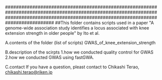 ########################################################################################################################################################################################## ##This folder contains scripts used in a paper "A genome-wide association study identifies a locus associated with knee extension strength in older people" by Ito et al.

A.contents of the folder (list of scripts) GWAS_of_knee_extension_strength

B.description of the scirpts 1.how we conducted quality control for GWAS 2.how we conducted GWAS using fastGWA.

C.contact If you have a question, pleast contact to Chikashi Terao, chikashi.terao@riken.jp